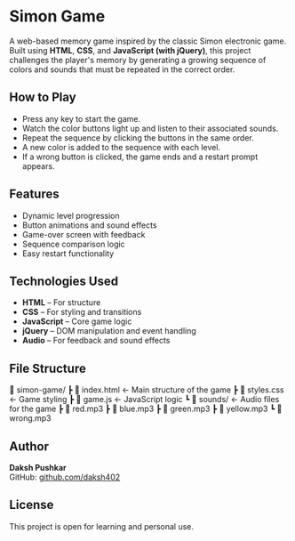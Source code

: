 # Simon Game

A web-based memory game inspired by the classic Simon electronic game. Built using **HTML**, **CSS**, and **JavaScript (with jQuery)**, this project challenges the player's memory by generating a growing sequence of colors and sounds that must be repeated in the correct order.

## How to Play

- Press any key to start the game.
- Watch the color buttons light up and listen to their associated sounds.
- Repeat the sequence by clicking the buttons in the same order.
- A new color is added to the sequence with each level.
- If a wrong button is clicked, the game ends and a restart prompt appears.

## Features

- Dynamic level progression
- Button animations and sound effects
- Game-over screen with feedback
- Sequence comparison logic
- Easy restart functionality

## Technologies Used

- **HTML** – For structure
- **CSS** – For styling and transitions
- **JavaScript** – Core game logic
- **jQuery** – DOM manipulation and event handling
- **Audio** – For feedback and sound effects

## File Structure

📁 simon-game/
┣ 📄 index.html ← Main structure of the game
┣ 📄 styles.css ← Game styling
┣ 📄 game.js ← JavaScript logic
┗ 📁 sounds/ ← Audio files for the game
┣ 📄 red.mp3
┣ 📄 blue.mp3
┣ 📄 green.mp3
┣ 📄 yellow.mp3
┗ 📄 wrong.mp3

## Author

**Daksh Pushkar**  
GitHub: [github.com/daksh402](https://github.com/daksh402)

## License

This project is open for learning and personal use.
